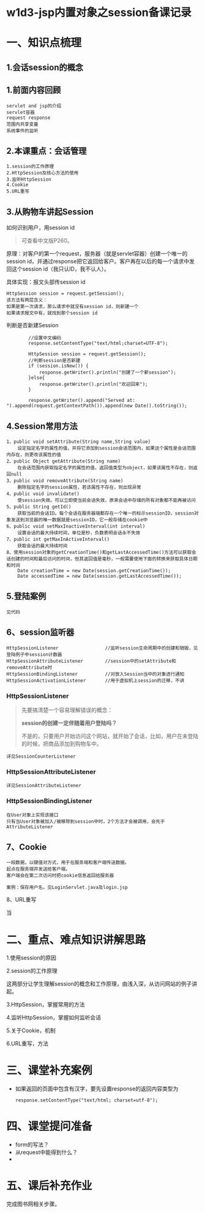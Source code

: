 

# w1d3-jsp内置对象之session备课记录

# 一、知识点梳理

## 1.会话session的概念

## 1.前面内容回顾

```
servlet and jsp的介绍
servlet容器
request response
范围内共享变量
系统事件的监听
```

## 2.本课重点：会话管理

```
1.session的工作原理
2.HttpSession及核心方法的使用
3.监听HttpSession
4.Cookie
5.URL重写
```

## 3.从购物车讲起Session

如何识别用户，用session id

> 可查看中文版P260。

原理：对客户的第一个request，服务器（就是servlet容器）创建一个唯一的 session id，并通过response把它返回给客户。客户再在以后的每一个请求中发回这个session id（我只认ID，我不认人）。

具体实现：报文头部传session id

```
HttpSession session = request.getSession();
该方法有两层含义：
如果是第一次请求，那么请求中就没有session id，则新建一个
如果请求报文中有，就找到那个session id
```

判断是否新建Session

```
		//设置中文编码
		response.setContentType("text/html;charset=UTF-8");
		
		HttpSession session = request.getSession();
		//判断session是否新建
		if (session.isNew()) {
			response.getWriter().println("创建了一个新session");
		}else{
			response.getWriter().println("欢迎回来");
		}
		
		response.getWriter().append("Served at: ").append(request.getContextPath()).append(new Date().toString());
```

## 4.Session常用方法

```
1、public void setAttribute(String name,String value)
    设定指定名字的属性的值，并将它添加到session会话范围内，如果这个属性是会话范围内存在，则更改该属性的值
2、public Object getAttribute(String name)
	在会话范围内获取指定名字的属性的值，返回值类型为object，如果该属性不存在，则返回null
3、public void removeAttribute(String name)
	删除指定名字的session属性，若该属性不存在，则出现异常
4、public void invalidate()
	使session失效。可以立即使当前会话失效，原来会话中存储的所有对象都不能再被访问
5、public String getId()
	获取当前的会话ID。每个会话在服务器端都存在一个唯一的标示sessionID，session对象发送到浏览器的唯一数据就是sessionID，它一般存储在cookie中
6、public void setMaxInactiveInterval(int interval)
	设置会话的最大持续时间，单位是秒，负数表明会话永不失效
7、public int getMaxInActiveInterval()
	获取会话的最大持续时间
8、使用session对象的getCreationTime()和getLastAccessedTime()方法可以获取会话创建的时间和最后访问的时间，但其返回值是毫秒，一般需要使用下面的转换来获取具体日期和时间
    Date creationTime = new Date(session.getCreationTime());  
    Date accessedTime = new Date(session.getLastAccessedTime());  
```

## 5.登陆案例

```
见代码
```

## 6、session监听器

```
HttpSessionListener					//监听session生命周期中的创建和销毁，见登陆例子中session计数器
HttpSessionAttributeListener		//session中的setAttribute和removeAttribute时
HttpSessionBindingListener			//对放入Session当中的对象进行通知
HttpSessionActivationListener		//用于虚拟机上session的迁移，不讲
```

### HttpSessionListener

> 先要搞清楚一个容易理解错误的概念：
>
> **session的创建一定伴随着用户登陆吗？**
>
> 不是的，只要用户开始访问这个网站，就开始了会话，比如，用户在未登陆的时候，把商品添加到购物车中。

```
详见SessionCounterListener
```

### HttpSessionAttributeListener

```
详见SessionAttributeListener
```

### HttpSessionBindingListener

```
在User对象上实现该接口
只有当User对象被加入/被移除到session中时，2个方法才会被调用，会先于AttributeListener
```

## 7、Cookie

```
一段数据，以键值对方式，用于在服务端和客户端传送数据。
起点在服务端并发送给客户端，
客户端会在第二次访问时把cookie信息返回给服务器

案例：保存用户名，见LoginServlet.java及login.jsp
```

8、URL重写

当

# 二、重点、难点知识讲解思路

1.使用session的原因

2.session的工作原理

这两部分让学生理解session的概念和工作原理，由浅入深，从访问网站的例子讲起。

3.HttpSession，掌握常用的方法

4.监听HttpSession，掌握如何监听会话

5.关于Cookie，机制

6.URL重写，方法

# 三、课堂补充案例

- 如果返回的页面中包含有汉字，要先设置response的返回内容类型为

  ```
  response.setContentType("text/html; charset=utf-8"); 
  ```


# 四、课堂提问准备

-  form的写法？
-  从request中能得到什么？
-  ​


# 五、课后补充作业

完成图书网相关步骤。